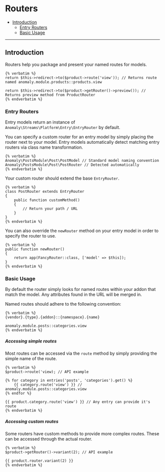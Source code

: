 # Routers

- [Introduction](#introduction)
	- [Entry Routers](#entry-routers)
	- [Basic Usage](#basic-usage)

<hr>

<a name="introduction"></a>
## Introduction

Routers help you package and present your named routes for models. 

    {% verbatim %}
    return $this->redirect->to($product->route('view')); // Returns route named anomaly.module.products::products.view
    
    return $this->redirect->to($product->getRouter()->preview()); // Returns preview method from ProductRouter 
    {% endverbatim %}

<a name="entry-routers"></a>
### Entry Routers

Entry models return an instance of `Anomaly\Streams\Platform\Entry\EntryRouter` by default.

You can specify a custom router for an entry model by simply placing the router next to your model. Entry models automatically detect matching entry routers via class name transformation.

    {% verbatim %}
    Anomaly\PostsModule\Post\PostModel // Standard model naming convention
    Anomaly\PostsModule\Post\PostRouter // Detected automatically
    {% endverbatim %}

Your custom router should extend the base `EntryRouter`.

    {% verbatim %}
    class PostRouter extends EntryRouter
    {
        public function customMethod()
        {
            // Return your path / URL
        }
    }
    {% endverbatim %}

You can also override the `newRouter` method on your entry model in order to specify the router to use.

    {% verbatim %}
    public function newRouter()
    {
        return app(FancyRouter::class, ['model' => $this]);
    }
    {% endverbatim %}

<a name="basic-usage"></a>
### Basic Usage

By default the router simply looks for named routes within your addon that match the model. Any attributes found in the URL will be merged in.
   
Named routes should adhere to the following convention:

    {% verbatim %}
    {vendor}.{type}.{addon}::{namespace}.{name}
    
    anomaly.module.posts::categories.view
    {% endverbatim %}

##### Accessing simple routes

Most routes can be accessed via the `route` method by simply providing the simple name of the route.
    
    {% verbatim %}
    $product->route('view); // API example
    
    {% for category in entries('posts', 'categories').get() %}
        {{ category.route('view') }} // anomaly.module.posts::categories.view
    {% endfor %}
    
    {{ product.category.route('view') }} // Any entry can provide it's route
    {% endverbatim %}

##### Accessing custom routes

Some routers have custom methods to provide more complex routes. These can be accessed through the actual router.

    {% verbatim %}
    $product->getRouter()->variant(2); // API example
    
    {{ product.router.variant(2) }}
    {% endverbatim %}